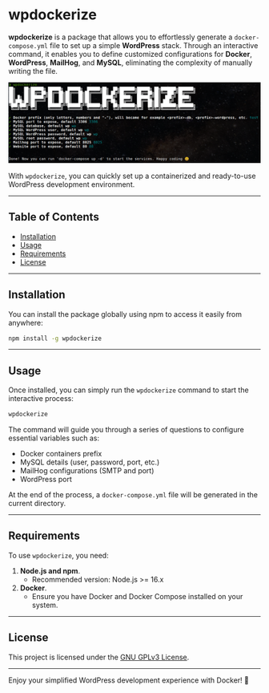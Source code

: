 # wpdockerize

**wpdockerize** is a package that allows you to effortlessly generate a `docker-compose.yml` file to set up a simple **WordPress** stack. Through an interactive command, it enables you to define customized configurations for **Docker**, **WordPress**, **MailHog**, and **MySQL**, eliminating the complexity of manually writing the file.

![](https://raw.githubusercontent.com/diego-betto/wpdockerize/refs/heads/main/screenshot.png)

With `wpdockerize`, you can quickly set up a containerized and ready-to-use WordPress development environment.

---

## Table of Contents

- [Installation](#installation)
- [Usage](#usage)
- [Requirements](#requirements)
- [License](#license)

---

## Installation

You can install the package globally using npm to access it easily from anywhere:

```bash
npm install -g wpdockerize
```

---

## Usage

Once installed, you can simply run the `wpdockerize` command to start the interactive process:

```bash
wpdockerize
```

The command will guide you through a series of questions to configure essential variables such as:

- Docker containers prefix
- MySQL details (user, password, port, etc.)
- MailHog configurations (SMTP and port)
- WordPress port

At the end of the process, a `docker-compose.yml` file will be generated in the current directory.

---

## Requirements

To use `wpdockerize`, you need:

1. **Node.js and npm**.
    - Recommended version: Node.js >= 16.x
2. **Docker**.
    - Ensure you have Docker and Docker Compose installed on your system.

---

## License

This project is licensed under the [GNU GPLv3 License](LICENSE).

---

Enjoy your simplified WordPress development experience with Docker! 🚀
